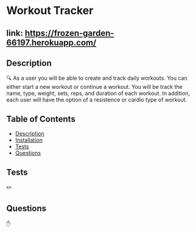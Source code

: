 

  # Workout Tracker
  ## link: https://frozen-garden-66197.herokuapp.com/
## Description
🔍 
As a user you will be able to create and track daily workouts. You can either start a new workout or continue a workout. You will be track the name, type, weight, sets, reps, and duration of each workout. In addition, each user will have the option of a resistence or cardio type of workout. 
## Table of Contents
- [Description](#description)
- [Installation](#installation)
- [Tests](#tests)
- [Questions](#questions)
## Tests
✏️ 
## Questions
✋ 

    